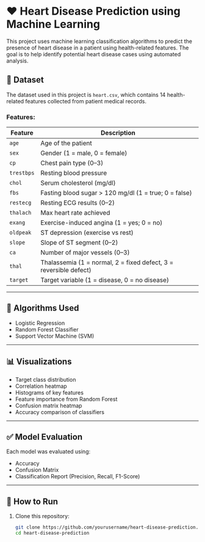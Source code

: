 # ❤️ Heart Disease Prediction using Machine Learning

This project uses machine learning classification algorithms to predict the presence of heart disease in a patient using health-related features. The goal is to help identify potential heart disease cases using automated analysis.

## 📁 Dataset

The dataset used in this project is `heart.csv`, which contains 14 health-related features collected from patient medical records.

### Features:

| Feature      | Description |
|--------------|-------------|
| `age`        | Age of the patient |
| `sex`        | Gender (1 = male, 0 = female) |
| `cp`         | Chest pain type (0–3) |
| `trestbps`   | Resting blood pressure |
| `chol`       | Serum cholesterol (mg/dl) |
| `fbs`        | Fasting blood sugar > 120 mg/dl (1 = true; 0 = false) |
| `restecg`    | Resting ECG results (0–2) |
| `thalach`    | Max heart rate achieved |
| `exang`      | Exercise-induced angina (1 = yes; 0 = no) |
| `oldpeak`    | ST depression (exercise vs rest) |
| `slope`      | Slope of ST segment (0–2) |
| `ca`         | Number of major vessels (0–3) |
| `thal`       | Thalassemia (1 = normal, 2 = fixed defect, 3 = reversible defect) |
| `target`     | Target variable (1 = disease, 0 = no disease) |

---

## 🧠 Algorithms Used

- Logistic Regression
- Random Forest Classifier
- Support Vector Machine (SVM)

---

## 📊 Visualizations

- Target class distribution
- Correlation heatmap
- Histograms of key features
- Feature importance from Random Forest
- Confusion matrix heatmap
- Accuracy comparison of classifiers

---

## ✅ Model Evaluation

Each model was evaluated using:
- Accuracy
- Confusion Matrix
- Classification Report (Precision, Recall, F1-Score)

---

## 📌 How to Run

1. Clone this repository:
   ```bash
   git clone https://github.com/yourusername/heart-disease-prediction.git
   cd heart-disease-prediction
